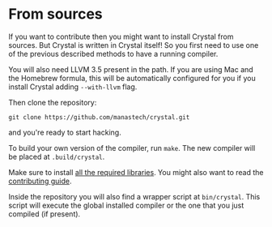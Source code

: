 # From sources

If you want to contribute then you might want to install Crystal from sources. But Crystal is written in Crystal itself! So you first need to use one of the previous described methods to have a running compiler.

You will also need LLVM 3.5 present in the path. If you are using Mac and the Homebrew formula, this will be automatically configured for you if you install Crystal adding `--with-llvm` flag.

Then clone the repository:

```
git clone https://github.com/manastech/crystal.git
```

and you're ready to start hacking.

To build your own version of the compiler, run `make`. The new compiler will be placed at `.build/crystal`.

Make sure to install [all the required libraries](https://github.com/manastech/crystal/wiki/All-required-libraries). You might also want to read the [contributing guide](https://github.com/manastech/crystal/blob/master/Contributing.md).

Inside the repository you will also find a wrapper script at `bin/crystal`. This script will execute the global installed compiler or the one that you just compiled (if present).
